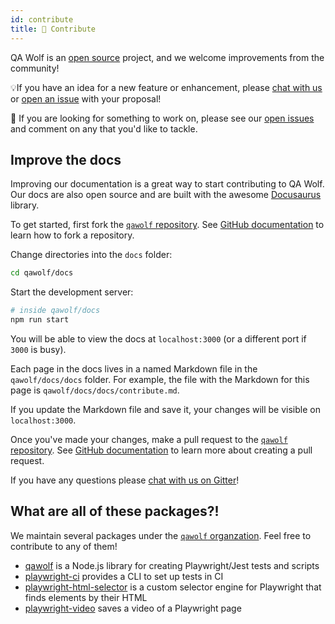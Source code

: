 ```yaml
---
id: contribute
title: 🙋 Contribute
---
```


QA Wolf is an [open source](https://github.com/qawolf/qawolf) project, and we welcome improvements from the community!

💡If you have an idea for a new feature or enhancement, please [chat with us](https://gitter.im/qawolf/community) or [open an issue](https://github.com/qawolf/qawolf/issues/new) with your proposal!

👀 If you are looking for something to work on, please see our [open issues](https://github.com/qawolf/qawolf/issues) and comment on any that you'd like to tackle.

## Improve the docs

Improving our documentation is a great way to start contributing to QA Wolf. Our docs are also open source and are built with the awesome [Docusaurus](https://v2.docusaurus.io/) library.

To get started, first fork the [`qawolf` repository](https://github.com/qawolf/qawolf). See [GitHub documentation](https://help.github.com/en/github/getting-started-with-github/fork-a-repo) to learn how to fork a repository.

Change directories into the `docs` folder:

```bash
cd qawolf/docs
```

Start the development server:

```bash
# inside qawolf/docs
npm run start
```

You will be able to view the docs at `localhost:3000` (or a different port if `3000` is busy).

Each page in the docs lives in a named Markdown file in the `qawolf/docs/docs` folder. For example, the file with the Markdown for this page is `qawolf/docs/docs/contribute.md`.

If you update the Markdown file and save it, your changes will be visible on `localhost:3000`.

Once you've made your changes, make a pull request to the [`qawolf` repository](https://github.com/qawolf/qawolf). See [GitHub documentation](https://help.github.com/en/desktop/contributing-to-projects/creating-a-pull-request) to learn more about creating a pull request.

If you have any questions please [chat with us on Gitter](https://gitter.im/qawolf/community)!

## What are all of these packages?!

We maintain several packages under the [`qawolf` organzation](https://github.com/qawolf). Feel free to contribute to any of them!

- [qawolf](https://github.com/qawolf/qawolf) is a Node.js library for creating Playwright/Jest tests and scripts
- [playwright-ci](https://github.com/qawolf/playwright-ci) provides a CLI to set up tests in CI
- [playwright-html-selector](https://github.com/qawolf/playwright-html-selector) is a custom selector engine for Playwright that finds elements by their HTML
- [playwright-video](https://github.com/qawolf/playwright-video) saves a video of a Playwright page
